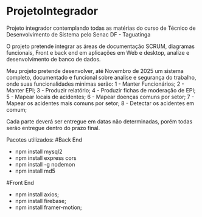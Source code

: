 # ProjetoIntegrador
Projeto integrador contemplando todas as matérias do curso de Técnico de Desenvolvimento de Sistema pelo Senac DF - Taguatinga

O projeto pretende integrar as áreas de documentação SCRUM, diagramas funcionais, Front e back end em aplicações em Web e desktop, analize e desenvolvimento de banco de dados.

Meu projeto pretende desenvolver, até Novembro de 2025 um sistema completo, documentado e funcional sobre analise e segurança do trabalho, onde suas funcionalidades minimas serão:
1 - Manter Funcionários;
2 - Manter EPI;
3 - Produzir relatório;
4 - Produzir fichas de moderação de EPI;
5 - Mapear locais de acidentes;
6 - Mapear doenças comuns por setor;
7 - Mapear os acidentes mais comuns por setor;
8 - Detectar os acidentes em comum;

Cada parte deverá ser entregue em datas não determinadas, porém todas serão entregue dentro do prazo final.

Pacotes utilizados:
#Back End
* npm install mysql2
* npm install express cors
* npm install -g nodemon
* npm install md5

#Front End
* npm install axios;
* npm install firebase;
* npm install framer-motion;
